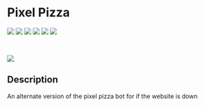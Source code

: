 Pixel Pizza
==============================

![](https://img.shields.io/github/issues/jaronetje/PixelPizza?color=green&style=plastic) ![](https://img.shields.io/github/issues-closed/jaronetje/PixelPizza?color=red&style=plastic) ![](https://img.shields.io/github/languages/top/jaronetje/PixelPizza?color=yellow&style=plastic) ![](https://img.shields.io/github/package-json/v/jaronetje/PixelPizza/PixelPizzaAlternate?label=version&style=plastic) ![](https://img.shields.io/github/contributors/jaronetje/PixelPizza?style=plastic) ![](https://img.shields.io/github/last-commit/jaronetje/PixelPizza/PixelPizzaAlternate?style=plastic)

<br />

![](https://img.shields.io/discord/709698572035162143?label=Discord%20Chat)

Description
------------------------------
An alternate version of the pixel pizza bot for if the website is down
